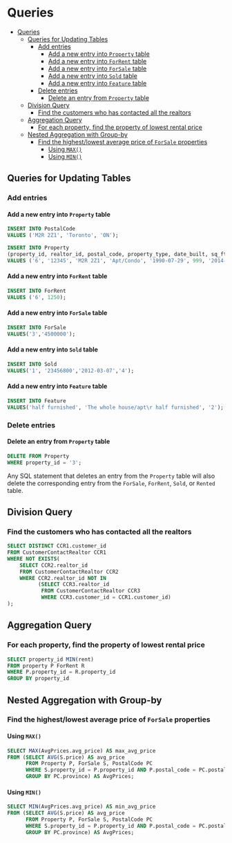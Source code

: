 # Queries

- [Queries](#queries)
  - [Queries for Updating Tables](#queries-for-updating-tables)
    - [Add entries](#add-entries)
      - [Add a new entry into `Property` table](#add-a-new-entry-into-property-table)
      - [Add a new entry into `ForRent` table](#add-a-new-entry-into-forrent-table)
      - [Add a new entry into `ForSale` table](#add-a-new-entry-into-forsale-table)
      - [Add a new entry into `Sold` table](#add-a-new-entry-into-sold-table)
      - [Add a new entry into `Feature` table](#add-a-new-entry-into-feature-table)
    - [Delete entries](#delete-entries)
      - [Delete an entry from `Property` table](#delete-an-entry-from-property-table)
  - [Division Query](#division-query)
    - [Find the customers who has contacted all the realtors](#find-the-customers-who-has-contacted-all-the-realtors)
  - [Aggregation Query](#aggregation-query)
    - [For each property, find the property of lowest rental price](#for-each-property-find-the-property-of-lowest-rental-price)
  - [Nested Aggregation with Group-by](#nested-aggregation-with-group-by)
    - [Find the highest/lowest average price of `ForSale` properties](#find-the-highestlowest-average-price-of-forsale-properties)
      - [Using `MAX()`](#using-max)
      - [Using `MIN()`](#using-min)

## Queries for Updating Tables

### Add entries

#### Add a new entry into `Property` table

```sql
INSERT INTO PostalCode
VALUES ('M2R 2Z1', 'Toronto', 'ON');

INSERT INTO Property
(property_id, realtor_id, postal_code, property_type, date_built, sq_ft, date_added, num_beds, num_baths, address)
VALUES ('6', '12345', 'M2R 2Z1', 'Apt/Condo', '1990-07-29', 999, '2014-03-01', 1, 1, '305-135 Antibes Drive');
```

#### Add a new entry into `ForRent` table

```sql
INSERT INTO ForRent
VALUES ('6', 1250);
```

#### Add a new entry into `ForSale` table

```sql
INSERT INTO ForSale
VALUES('3','4500000');
```

#### Add a new entry into `Sold` table

```sql
INSERT INTO Sold
VALUES('1', '23456800','2012-03-07','4');
```

#### Add a new entry into `Feature` table

```sql
INSERT INTO Feature
VALUES('half furnished', 'The whole house/apt\r half furnished', '2');
```

### Delete entries

#### Delete an entry from `Property` table

```sql
DELETE FROM Property
WHERE property_id = '3';
```

Any SQL statement that deletes an entry from the `Property` table will also delete the corresponding entry from  the `ForSale`, `ForRent`, `Sold`, or `Rented` table.

## Division Query

### Find the customers who has contacted all the realtors

```sql
SELECT DISTINCT CCR1.customer_id
FROM CustomerContactRealtor CCR1
WHERE NOT EXISTS(
    SELECT CCR2.realtor_id
    FROM CustomerContactRealtor CCR2
    WHERE CCR2.realtor_id NOT IN
          (SELECT CCR3.realtor_id
           FROM CustomerContactRealtor CCR3
           WHERE CCR3.customer_id = CCR1.customer_id)
);
```

## Aggregation Query

### For each property, find the property of lowest rental price

```sql
SELECT property_id MIN(rent)
FROM property P ForRent R
WHERE P.property_id = R.property_id
GROUP BY property_id
```

## Nested Aggregation with Group-by

### Find the highest/lowest average price of `ForSale` properties

#### Using `MAX()`

```sql
SELECT MAX(AvgPrices.avg_price) AS max_avg_price
FROM (SELECT AVG(S.price) AS avg_price
      FROM Property P, ForSale S, PostalCode PC
      WHERE S.property_id = P.property_id AND P.postal_code = PC.postal_code
      GROUP BY PC.province) AS AvgPrices;
```

#### Using `MIN()`

```sql
SELECT MIN(AvgPrices.avg_price) AS min_avg_price
FROM (SELECT AVG(S.price) AS avg_price
      FROM Property P, ForSale S, PostalCode PC
      WHERE S.property_id = P.property_id AND P.postal_code = PC.postal_code
      GROUP BY PC.province) AS AvgPrices;
```
